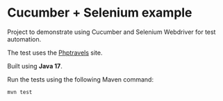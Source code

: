 Cucumber + Selenium example
===========================
Project to demonstrate using Cucumber and Selenium Webdriver for test automation.

The test uses the [Phptravels](https://phptravels.net/) site.

Built using **Java 17**.

Run the tests using the following Maven command:

<code>mvn test</code>